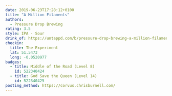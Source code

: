 ```yaml
---
date: 2019-06-23T17:28:12+0100
title: "A Million Filaments"
authors:
  - Pressure Drop Brewing
rating: 3.5
style: IPA - Sour
drink_of: https://untappd.com/b/pressure-drop-brewing-a-million-filaments/3256678
checkin:
  title: The Experiment
  lat: 51.5473
  long: -0.0520977
badges:
  - title: Middle of the Road (Level 8)
    id: 522340424
  - title: God Save the Queen (Level 14)
    id: 522340425
posting_method: https://corvus.chrisburnell.com/
---
```


